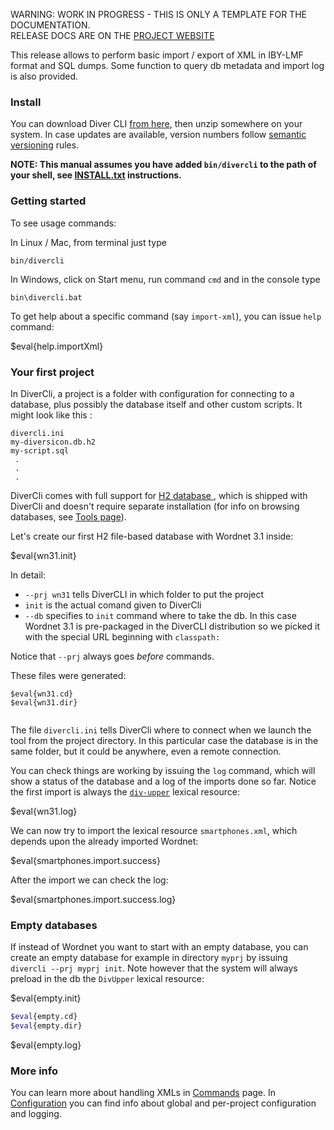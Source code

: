 <p class="josman-to-strip">
WARNING: WORK IN PROGRESS - THIS IS ONLY A TEMPLATE FOR THE DOCUMENTATION. <br/>
RELEASE DOCS ARE ON THE <a href="http://davidleoni.github.io/diversicon/" target="_blank">PROJECT WEBSITE</a>
</p>

This release allows to perform basic import / export of XML in IBY-LMF format and SQL dumps. Some function to query db metadata and import log is also provided.

### Install

You can download Diver CLI <a href="../releases/download/divercli-#{version}/divercli-#{version}.zip" target="_blank"> from here</a>, then unzip somewhere on your system. In case updates are available, version numbers follow <a href="http://semver.org/" target="_blank">semantic versioning</a> rules. 

**NOTE: This manual assumes you have added `bin/divercli` to the path of your shell,
see <a href="INSTALL.txt" target="_blank">INSTALL.txt</a> instructions.**

### Getting started

To see usage commands:

In Linux / Mac, from terminal just type

```
bin/divercli
```

In Windows, click on Start menu, run command `cmd` and in the console type

```
bin\divercli.bat
```

To get help about a specific command (say `import-xml`), you can issue `help` command: 

$eval{help.importXml}

### Your first project

In DiverCli, a project is a folder with configuration for connecting to a database, plus possibly the database itself and other custom scripts. It might look like this :

```
divercli.ini
my-diversicon.db.h2
my-script.sql
 . 
 .
 .

``` 

DiverCli comes with full support for <a href="http://h2database.com" target="_blank"> H2 database </a>, which is shipped with DiverCli and doesn't require separate installation (for info on browsing databases, see [Tools page](Tools.md#h2)). 

Let's create our first H2 file-based database with Wordnet 3.1 inside:

$eval{wn31.init}

In detail:
 
* `--prj wn31` tells DiverCLI in which folder to put the project
* `init` is the actual comand given to DiverCli
* `--db` specifies to `init` command where to take the db. In this case Wordnet 3.1 is pre-packaged in the DiverCLI distribution so we picked it with the special URL beginning with `classpath:` 

Notice that `--prj` always goes _before_ commands. 

These files were generated:

```
$eval{wn31.cd}
$eval{wn31.dir}
        
```

The file `divercli.ini` tells DiverCli where to connect when we launch the tool from the project directory. In this particular case the database is in the same folder, but it could be anywhere, even a remote connection. 

You can check things are working by issuing the `log` command, which will show a status of the database and a log of the imports done so far. Notice the first import is always the [`div-upper`](https://github.com/diversicon-kb/diversicon-model/blob/master/src/main/resources/div-upper.xml) lexical resource:

$eval{wn31.log}

We can now try to import the lexical resource `smartphones.xml`, which depends upon the already imported Wordnet:

$eval{smartphones.import.success}

After the import we can check the log:

$eval{smartphones.import.success.log}


### Empty databases

If instead of Wordnet you want to start with an empty database, you can create an empty database
for example  in directory `myprj` by issuing `divercli --prj myprj init`. Note however that
the system will always preload in the db the `DivUpper` lexical resource:

$eval{empty.init}

```bash
$eval{empty.cd}
$eval{empty.dir}
```
$eval{empty.log}

### More info 

You can learn more about handling XMLs in [Commands](Commands.md) page. In [Configuration](Configuration.md) you can find info about global and per-project configuration and logging.


